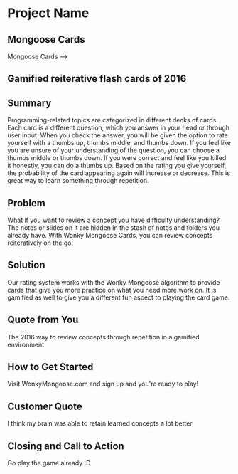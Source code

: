 # Project Name #

<!-- 
> This material was originally posted [here](http://www.quora.com/What-is-Amazons-approach-to-product-development-and-product-management). It is reproduced here for posterities sake.

There is an approach called "working backwards" that is widely used at Amazon. They work backwards from the customer, rather than starting with an idea for a product and trying to bolt customers onto it. While working backwards can be applied to any specific product decision, using this approach is especially important when developing new products or features.

For new initiatives a product manager typically starts by writing an internal press release announcing the finished product. The target audience for the press release is the new/updated product's customers, which can be retail customers or internal users of a tool or technology. Internal press releases are centered around the customer problem, how current solutions (internal or external) fail, and how the new product will blow away existing solutions.

If the benefits listed don't sound very interesting or exciting to customers, then perhaps they're not (and shouldn't be built). Instead, the product manager should keep iterating on the press release until they've come up with benefits that actually sound like benefits. Iterating on a press release is a lot less expensive than iterating on the product itself (and quicker!).

If the press release is more than a page and a half, it is probably too long. Keep it simple. 3-4 sentences for most paragraphs. Cut out the fat. Don't make it into a spec. You can accompany the press release with a FAQ that answers all of the other business or execution questions so the press release can stay focused on what the customer gets. My rule of thumb is that if the press release is hard to write, then the product is probably going to suck. Keep working at it until the outline for each paragraph flows. 

Oh, and I also like to write press-releases in what I call "Oprah-speak" for mainstream consumer products. Imagine you're sitting on Oprah's couch and have just explained the product to her, and then you listen as she explains it to her audience. That's "Oprah-speak", not "Geek-speak".

Once the project moves into development, the press release can be used as a touchstone; a guiding light. The product team can ask themselves, "Are we building what is in the press release?" If they find they're spending time building things that aren't in the press release (overbuilding), they need to ask themselves why. This keeps product development focused on achieving the customer benefits and not building extraneous stuff that takes longer to build, takes resources to maintain, and doesn't provide real customer benefit (at least not enough to warrant inclusion in the press release).
 -->
 
## Mongoose Cards ##
  Mongoose Cards -->

## Gamified reiterative flash cards of 2016 ##

## Summary ##
  Programming-related topics are categorized in different decks of cards. Each card is a different question, which you answer in your head or through user input. When you check the answer, you will be given the option to rate yourself with a thumbs up, thumbs middle, and thumbs down. If you feel like you are unsure of your understanding of the question, you can choose a thumbs middle or thumbs down. If you were correct and feel like you killed it honestly, you can do a thumbs up. Based on the rating you give yourself, the probability of the card appearing again will increase or decrease. This is great way to learn something through repetition.

## Problem ##
  What if you want to review a concept you have difficulty understanding? The notes or slides on it are hidden in the stash of notes and folders you already have. With Wonky Mongoose Cards, you can review concepts reiteratively on the go!

## Solution ##
  Our rating system works with the Wonky Mongoose algorithm to provide cards that give you more practice on what you need more work on. It is gamified as well to give you a different fun aspect to playing the card game.


## Quote from You ##
  The 2016 way to review concepts through repetition in a gamified environment

## How to Get Started ##
  Visit WonkyMongoose.com and sign up and you're ready to play!

## Customer Quote ##
  I think my brain was able to retain learned concepts a lot better

## Closing and Call to Action ##
  Go play the game already :D
